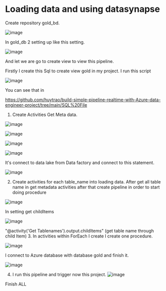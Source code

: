 # Loading data and using datasynapse 

Create repository gold_bd.

![image](https://github.com/huytrao/build-simple-pipeline-realtime-with-Azure-data-engineer-project/assets/121539558/0c831502-a21f-4f83-aa8e-50ec839ff981)

In gold_db 2 setting up like this setting.

![image](https://github.com/huytrao/build-simple-pipeline-realtime-with-Azure-data-engineer-project/assets/121539558/34ab5a92-2f6a-4acc-8f6d-746f8eeae216)

And let we are go to create view to view this pipeline.

Firstly I create this Sql to create view gold in my project.
 I run this script 
 
 ![image](https://github.com/huytrao/build-simple-pipeline-realtime-with-Azure-data-engineer-project/assets/121539558/603aca58-6b62-44ab-aa14-908b128f6696)

You can see that in 

https://github.com/huytrao/build-simple-pipeline-realtime-with-Azure-data-engineer-project/tree/main/SQL%20File

1. Create Activities Get Meta data.

![image](https://github.com/huytrao/build-simple-pipeline-realtime-with-Azure-data-engineer-project/assets/121539558/b9af90ce-1906-4a86-8a2e-a489891967f3)

![image](https://github.com/huytrao/build-simple-pipeline-realtime-with-Azure-data-engineer-project/assets/121539558/5ea15ee9-21db-42b5-9f70-668f2ff3811c)

![image](https://github.com/huytrao/build-simple-pipeline-realtime-with-Azure-data-engineer-project/assets/121539558/2c871bdc-394e-4691-9048-b52c4e5a77a4)

![image](https://github.com/huytrao/build-simple-pipeline-realtime-with-Azure-data-engineer-project/assets/121539558/d48d136f-e370-4fba-ab7d-c276a9e80279)

It's connect to data lake from Data factory and connect to this statement.

![image](https://github.com/huytrao/build-simple-pipeline-realtime-with-Azure-data-engineer-project/assets/121539558/94afe0f3-3c9b-4e05-961d-40468ffad629)

2.  Create activities for each table_name into loading data.
  After get all table name in get metadata activities after that create pipeline in order to start doing procedure

![image](https://github.com/huytrao/build-simple-pipeline-realtime-with-Azure-data-engineer-project/assets/121539558/59ed4383-acc0-432b-8357-34fdcc8288ba)

In setting get childItems 

![image](https://github.com/huytrao/build-simple-pipeline-realtime-with-Azure-data-engineer-project/assets/121539558/cfcd9c48-54d3-4940-9192-b43c9ae90911)


   "@activity('Get Tablenames').output.childItems"  (get table name through child Item)
3. In activities within ForEach I create I create one procedure. 

![image](https://github.com/huytrao/build-simple-pipeline-realtime-with-Azure-data-engineer-project/assets/121539558/46c53607-413f-46c5-b97e-e7bc02a80467)

I connect to Azure database with database gold and finish it.

![image](https://github.com/huytrao/build-simple-pipeline-realtime-with-Azure-data-engineer-project/assets/121539558/a2fa7e10-b042-46ea-a164-9641613d85bc)


4. I run this pipeline and trigger now this project.
   ![image](https://github.com/huytrao/build-simple-pipeline-realtime-with-Azure-data-engineer-project/assets/121539558/6a413e61-9490-4fd0-9a41-9e33a57ad131)

Finish ALL



